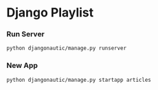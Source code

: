 # Django Playlist

### Run Server
```
python djangonautic/manage.py runserver
```

### New App
```
python djangonautic/manage.py startapp articles

```